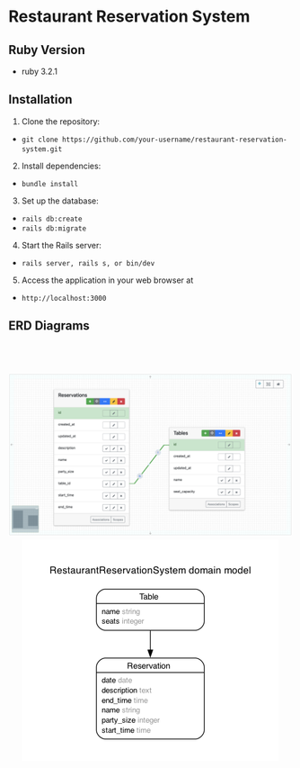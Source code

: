 # Restaurant Reservation System

## Ruby Version
* ruby 3.2.1

## Installation

1. Clone the repository:
* ```git clone https://github.com/your-username/restaurant-reservation-system.git```
  
2. Install dependencies:
* ```bundle install```
  
3. Set up the database:
* ```rails db:create```
* ```rails db:migrate```
  
4. Start the Rails server:
* ```rails server, rails s, or bin/dev```

5. Access the application in your web browser at
* ```http://localhost:3000```

## ERD Diagrams 
<h1 align="center">
  <br>
    <img src="https://github.com/prettyalana/restaurant-reservation-system/blob/main/detailed_erd.png" alt="ERD Diagram">
    <img src="https://github.com/prettyalana/restaurant-reservation-system/blob/main/erd.png" alt="ERD Diagram">
  <br>
  <br>
</h1>

